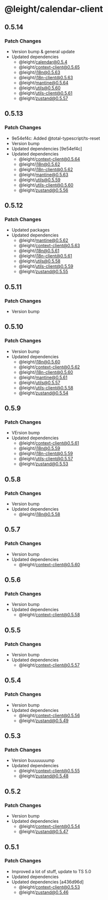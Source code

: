 # @leight/calendar-client

## 0.5.14

### Patch Changes

- Version bump & general update
- Updated dependencies
    - @leight/calendar@0.5.4
    - @leight/context-client@0.5.65
    - @leight/i18n@0.5.63
    - @leight/i18n-client@0.5.63
    - @leight/mantine@0.5.64
    - @leight/utils@0.5.60
    - @leight/utils-client@0.5.61
    - @leight/zustand@0.5.57

## 0.5.13

### Patch Changes

- 9e54ef4c: Added @total-typescript/ts-reset
- Version bump
- Updated dependencies [9e54ef4c]
- Updated dependencies
    - @leight/context-client@0.5.64
    - @leight/i18n@0.5.62
    - @leight/i18n-client@0.5.62
    - @leight/mantine@0.5.63
    - @leight/utils@0.5.59
    - @leight/utils-client@0.5.60
    - @leight/zustand@0.5.56

## 0.5.12

### Patch Changes

- Updated packages
- Updated dependencies
    - @leight/mantine@0.5.62
    - @leight/context-client@0.5.63
    - @leight/i18n@0.5.61
    - @leight/i18n-client@0.5.61
    - @leight/utils@0.5.58
    - @leight/utils-client@0.5.59
    - @leight/zustand@0.5.55

## 0.5.11

### Patch Changes

- Version bump

## 0.5.10

### Patch Changes

- Version bump
- Updated dependencies
    - @leight/i18n@0.5.60
    - @leight/context-client@0.5.62
    - @leight/i18n-client@0.5.60
    - @leight/mantine@0.5.61
    - @leight/utils@0.5.57
    - @leight/utils-client@0.5.58
    - @leight/zustand@0.5.54

## 0.5.9

### Patch Changes

- VErsion bump
- Updated dependencies
    - @leight/context-client@0.5.61
    - @leight/i18n@0.5.59
    - @leight/i18n-client@0.5.59
    - @leight/utils-client@0.5.57
    - @leight/zustand@0.5.53

## 0.5.8

### Patch Changes

- Version bump
- Updated dependencies
    - @leight/i18n@0.5.58

## 0.5.7

### Patch Changes

- Version bump
- Updated dependencies
    - @leight/context-client@0.5.60

## 0.5.6

### Patch Changes

- Version bump
- Updated dependencies
    - @leight/context-client@0.5.58

## 0.5.5

### Patch Changes

- Version bump
- Updated dependencies
    - @leight/context-client@0.5.57

## 0.5.4

### Patch Changes

- Version bump
- Updated dependencies
    - @leight/context-client@0.5.56
    - @leight/zustand@0.5.49

## 0.5.3

### Patch Changes

- Version buuuuuuump
- Updated dependencies
    - @leight/context-client@0.5.55
    - @leight/zustand@0.5.48

## 0.5.2

### Patch Changes

- Version bump
- Updated dependencies
    - @leight/context-client@0.5.54
    - @leight/zustand@0.5.47

## 0.5.1

### Patch Changes

- Improved a lot of stuff, update to TS 5.0
- Updated dependencies
- Updated dependencies [a436d96d]
    - @leight/context-client@0.5.53
    - @leight/zustand@0.5.46
